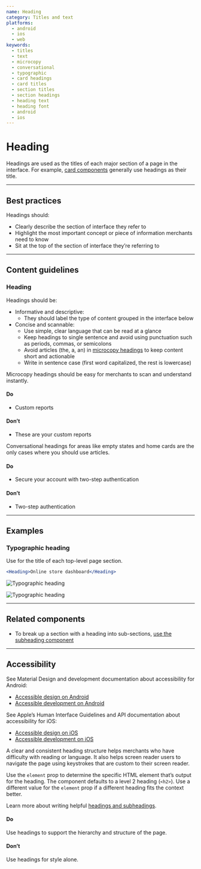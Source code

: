 ```yaml
---
name: Heading
category: Titles and text
platforms:
  - android
  - ios
  - web
keywords:
  - titles
  - text
  - microcopy
  - conversational
  - typographic
  - card headings
  - card titles
  - section titles
  - section headings
  - heading text
  - heading font
  - android
  - ios
---
```


# Heading

Headings are used as the titles of each major section of a page in the interface. For example, [card components](https://polaris.shopify.com/components/card) generally use headings as their title.

---

## Best practices

Headings should:

- Clearly describe the section of interface they refer to
- Highlight the most important concept or piece of information merchants need to know
- Sit at the top of the section of interface they’re referring to

---

## Content guidelines

### Heading

Headings should be:

- Informative and descriptive:
  - They should label the type of content grouped in the interface below
- Concise and scannable:
  - Use simple, clear language that can be read at a glance
  - Keep headings to single sentence and avoid using punctuation such as periods, commas, or semicolons
  - Avoid articles (the, a, an) in [microcopy headings](https://polaris.shopify.com/content/actionable-language#headings-and-subheadings) to keep content short and actionable
  - Write in sentence case (first word capitalized, the rest is lowercase)

Microcopy headings should be easy for merchants to scan and understand instantly.

<!-- usagelist -->

#### Do

- Custom reports

#### Don’t

- These are your custom reports

<!-- end -->

Conversational headings for areas like empty states and home cards are the only cases where you should use articles.

<!-- usagelist -->

#### Do

- Secure your account with two-step authentication

#### Don’t

- Two-step authentication

<!-- end -->

---

## Examples

### Typographic heading

Use for the title of each top-level page section.

```jsx
<Heading>Online store dashboard</Heading>
```

<!-- content-for: android -->

![Typographic heading](/public_images/components/Heading/android/default@2x.png)

<!-- /content-for -->

<!-- content-for: ios -->

![Typographic heading](/public_images/components/Heading/ios/default@2x.png)

<!-- /content-for -->

---

## Related components

- To break up a section with a heading into sub-sections, [use the subheading component](https://polaris.shopify.com/components/subheading)

---

## Accessibility

<!-- content-for: android -->

See Material Design and development documentation about accessibility for Android:

- [Accessible design on Android](https://material.io/design/usability/accessibility.html)
- [Accessible development on Android](https://developer.android.com/guide/topics/ui/accessibility/)

<!-- /content-for -->

<!-- content-for: ios -->

See Apple’s Human Interface Guidelines and API documentation about accessibility for iOS:

- [Accessible design on iOS](https://developer.apple.com/design/human-interface-guidelines/ios/app-architecture/accessibility/)
- [Accessible development on iOS](https://developer.apple.com/accessibility/ios/)

<!-- /content-for -->

<!-- content-for: web -->

A clear and consistent heading structure helps merchants who have difficulty with reading or language. It also helps screen reader users to navigate the page using keystrokes that are custom to their screen reader.

Use the `element` prop to determine the specific HTML element that’s output for the heading. The component defaults to a level 2 heading (`<h2>`). Use a different value for the `element` prop if a different heading fits the context better.

Learn more about writing helpful [headings and subheadings](https://polaris.shopify.com/content/actionable-language#section-headings-and-subheadings).

<!-- usageblock -->

#### Do

Use headings to support the hierarchy and structure of the page.

#### Don’t

Use headings for style alone.

<!-- end -->

<!-- /content-for -->
